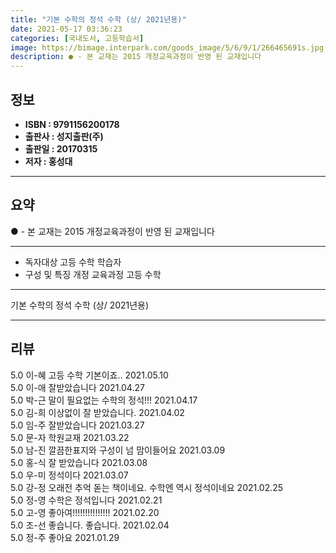 ```yaml
---
title: "기본 수학의 정석 수학 (상/ 2021년용)"
date: 2021-05-17 03:36:23
categories: [국내도서, 고등학습서]
image: https://bimage.interpark.com/goods_image/5/6/9/1/266465691s.jpg
description: ● - 본 교재는 2015 개정교육과정이 반영 된 교재입니다
---
```


## **정보**

- **ISBN : 9791156200178**
- **출판사 : 성지출판(주)**
- **출판일 : 20170315**
- **저자 : 홍성대**

------



## **요약**

●  - 본 교재는 2015 개정교육과정이 반영 된 교재입니다

------

- 독자대상 고등 수학 학습자
- 구성 및 특징  개정 교육과정 고등 수학

------


기본 수학의 정석 수학 (상/ 2021년용) 

------


## **리뷰** 

5.0 이-혜 고등 수학 기본이죠.. 2021.05.10 <br/>5.0 이-애 잘받았습니다 2021.04.27 <br/>5.0 박-근 말이 필요없는 수학의 정석!!! 2021.04.17 <br/>5.0 김-희 이상없이 잘 받았습니다. 2021.04.02 <br/>5.0 임-주 잘받았습니다 2021.03.27 <br/>5.0 문-자 학원교재 2021.03.22 <br/>5.0 남-진 깔끔한표지와 구성이 넘 맘이들어요 2021.03.09 <br/>5.0 홍-식 잘 받았습니다  2021.03.08 <br/>5.0 우-미 정석이다 2021.03.07 <br/>5.0 강-정 오래전 추억 돋는 책이네요. 수학엔 역시 정석이네요 2021.02.25 <br/>5.0 정-영 수학은 정석입니다 2021.02.21 <br/>5.0 고-영 좋아여!!!!!!!!!!!!!!! 2021.02.20 <br/>5.0 조-선 좋습니다. 좋습니다.  2021.02.04 <br/>5.0 정-주 좋아요 2021.01.29 <br/>